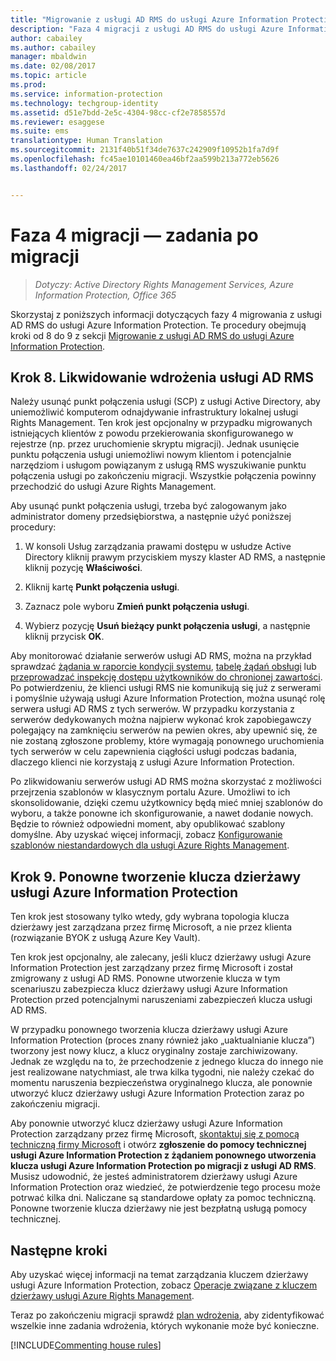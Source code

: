 ```yaml
---
title: "Migrowanie z usługi AD RMS do usługi Azure Information Protection — faza 4"
description: "Faza 4 migracji z usługi AD RMS do usługi Azure Information Protection, obejmująca kroki od 8 do 9 z sekcji Migrowanie z usługi AD RMS do usługi Azure Information Protection."
author: cabailey
ms.author: cabailey
manager: mbaldwin
ms.date: 02/08/2017
ms.topic: article
ms.prod: 
ms.service: information-protection
ms.technology: techgroup-identity
ms.assetid: d51e7bdd-2e5c-4304-98cc-cf2e7858557d
ms.reviewer: esaggese
ms.suite: ems
translationtype: Human Translation
ms.sourcegitcommit: 2131f40b51f34de7637c242909f10952b1fa7d9f
ms.openlocfilehash: fc45ae10101460ea46bf2aa599b213a772eb5626
ms.lasthandoff: 02/24/2017


---
```


# <a name="migration-phase-4---post-migration-tasks"></a>Faza 4 migracji — zadania po migracji

>*Dotyczy: Active Directory Rights Management Services, Azure Information Protection, Office 365*


Skorzystaj z poniższych informacji dotyczących fazy 4 migrowania z usługi AD RMS do usługi Azure Information Protection. Te procedury obejmują kroki od 8 do 9 z sekcji [Migrowanie z usługi AD RMS do usługi Azure Information Protection](migrate-from-ad-rms-to-azure-rms.md).


## <a name="step-8-decommission-ad-rms"></a>Krok 8. Likwidowanie wdrożenia usługi AD RMS

Należy usunąć punkt połączenia usługi (SCP) z usługi Active Directory, aby uniemożliwić komputerom odnajdywanie infrastruktury lokalnej usługi Rights Management. Ten krok jest opcjonalny w przypadku migrowanych istniejących klientów z powodu przekierowania skonfigurowanego w rejestrze (np. przez uruchomienie skryptu migracji). Jednak usunięcie punktu połączenia usługi uniemożliwi nowym klientom i potencjalnie narzędziom i usługom powiązanym z usługą RMS wyszukiwanie punktu połączenia usługi po zakończeniu migracji. Wszystkie połączenia powinny przechodzić do usługi Azure Rights Management. 

Aby usunąć punkt połączenia usługi, trzeba być zalogowanym jako administrator domeny przedsiębiorstwa, a następnie użyć poniższej procedury:

1. W konsoli Usług zarządzania prawami dostępu w usłudze Active Directory kliknij prawym przyciskiem myszy klaster AD RMS, a następnie kliknij pozycję **Właściwości**.

2. Kliknij kartę **Punkt połączenia usługi**.

3. Zaznacz pole wyboru **Zmień punkt połączenia usługi**.

4. Wybierz pozycję **Usuń bieżący punkt połączenia usługi**, a następnie kliknij przycisk **OK**.

Aby monitorować działanie serwerów usługi AD RMS, można na przykład sprawdzać [żądania w raporcie kondycji systemu](https://technet.microsoft.com/library/ee221012%28v=ws.10%29.aspx), [tabelę żądań obsługi](http://technet.microsoft.com/library/dd772686%28v=ws.10%29.aspx) lub [przeprowadzać inspekcję dostępu użytkowników do chronionej zawartości](http://social.technet.microsoft.com/wiki/contents/articles/3440.ad-rms-frequently-asked-questions-faq.aspx). Po potwierdzeniu, że klienci usługi RMS nie komunikują się już z serwerami i pomyślnie używają usługi Azure Information Protection, można usunąć rolę serwera usługi AD RMS z tych serwerów. W przypadku korzystania z serwerów dedykowanych można najpierw wykonać krok zapobiegawczy polegający na zamknięciu serwerów na pewien okres, aby upewnić się, że nie zostaną zgłoszone problemy, które wymagają ponownego uruchomienia tych serwerów w celu zapewnienia ciągłości usługi podczas badania, dlaczego klienci nie korzystają z usługi Azure Information Protection.

Po zlikwidowaniu serwerów usługi AD RMS można skorzystać z możliwości przejrzenia szablonów w klasycznym portalu Azure. Umożliwi to ich skonsolidowanie, dzięki czemu użytkownicy będą mieć mniej szablonów do wyboru, a także ponowne ich skonfigurowanie, a nawet dodanie nowych. Będzie to również odpowiedni moment, aby opublikować szablony domyślne. Aby uzyskać więcej informacji, zobacz [Konfigurowanie szablonów niestandardowych dla usługi Azure Rights Management](../deploy-use/configure-custom-templates.md).

## <a name="step-9-re-key-your-azure-information-protection-tenant-key"></a>Krok 9. Ponowne tworzenie klucza dzierżawy usługi Azure Information Protection
Ten krok jest stosowany tylko wtedy, gdy wybrana topologia klucza dzierżawy jest zarządzana przez firmę Microsoft, a nie przez klienta (rozwiązanie BYOK z usługą Azure Key Vault).

Ten krok jest opcjonalny, ale zalecany, jeśli klucz dzierżawy usługi Azure Information Protection jest zarządzany przez firmę Microsoft i został zmigrowany z usługi AD RMS. Ponowne utworzenie klucza w tym scenariuszu zabezpiecza klucz dzierżawy usługi Azure Information Protection przed potencjalnymi naruszeniami zabezpieczeń klucza usługi AD RMS.

W przypadku ponownego tworzenia klucza dzierżawy usługi Azure Information Protection (proces znany również jako „uaktualnianie klucza”) tworzony jest nowy klucz, a klucz oryginalny zostaje zarchiwizowany. Jednak ze względu na to, że przechodzenie z jednego klucza do innego nie jest realizowane natychmiast, ale trwa kilka tygodni, nie należy czekać do momentu naruszenia bezpieczeństwa oryginalnego klucza, ale ponownie utworzyć klucz dzierżawy usługi Azure Information Protection zaraz po zakończeniu migracji.

Aby ponownie utworzyć klucz dzierżawy usługi Azure Information Protection zarządzany przez firmę Microsoft, [skontaktuj się z pomocą techniczną firmy Microsoft](../get-started/information-support.md#to-contact-microsoft-support) i otwórz **zgłoszenie do pomocy technicznej usługi Azure Information Protection z żądaniem ponownego utworzenia klucza usługi Azure Information Protection po migracji z usługi AD RMS**. Musisz udowodnić, że jesteś administratorem dzierżawy usługi Azure Information Protection oraz wiedzieć, że potwierdzenie tego procesu może potrwać kilka dni. Naliczane są standardowe opłaty za pomoc techniczną. Ponowne tworzenie klucza dzierżawy nie jest bezpłatną usługą pomocy technicznej.


## <a name="next-steps"></a>Następne kroki

Aby uzyskać więcej informacji na temat zarządzania kluczem dzierżawy usługi Azure Information Protection, zobacz [Operacje związane z kluczem dzierżawy usługi Azure Rights Management](../deploy-use/operations-tenant-key.md).

Teraz po zakończeniu migracji sprawdź [plan wdrożenia](deployment-roadmap.md), aby zidentyfikować wszelkie inne zadania wdrożenia, których wykonanie może być konieczne.

[!INCLUDE[Commenting house rules](../includes/houserules.md)]

